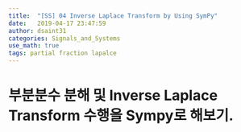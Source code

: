 ```yaml
---
title:  "[SS] 04 Inverse Laplace Transform by Using SymPy"
date:   2019-04-17 23:47:59
author: dsaint31
categories: Signals_and_Systems
use_math: true
tags: partial fraction lapalce 
---
```


# 부분분수 분해 및 Inverse Laplace Transform 수행을 Sympy로 해보기.

<script src="https://gist.github.com/dsaint31x/347399c391ea0d162494316f7a875d36.js"></script>
